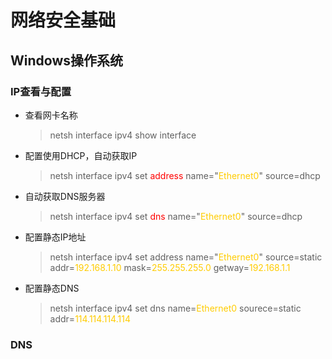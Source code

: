 # 网络安全基础

## Windows操作系统

### IP查看与配置

* 查看网卡名称

  > netsh interface ipv4 show interface

* 配置使用DHCP，自动获取IP

  > netsh interface ipv4 set <font color=#FF0000 >address</font> name="<font color=#FFCC00>Ethernet0</font>" source=dhcp

* 自动获取DNS服务器

  > netsh interface ipv4 set <font color=#FF0000 >dns</font> name="<font color=#FFCC00>Ethernet0</font>" source=dhcp
  

* 配置静态IP地址

  > netsh interface ipv4 set address name="<font color=#FFCC00>Ethernet0</font>" source=static addr=<font color=#FFCC00>192.168.1.10</font> mask=<font color=#FFCC00>255.255.255.0</font> getway=<font color=#FFCC00>192.168.1.1</font>

* 配置静态DNS

  > netsh interface ipv4 set dns name=<font color=#FFCC00>Ethernet0</font>  sourece=static addr=<font color=#FFCC00>114.114.114.114</font>

### DNS

